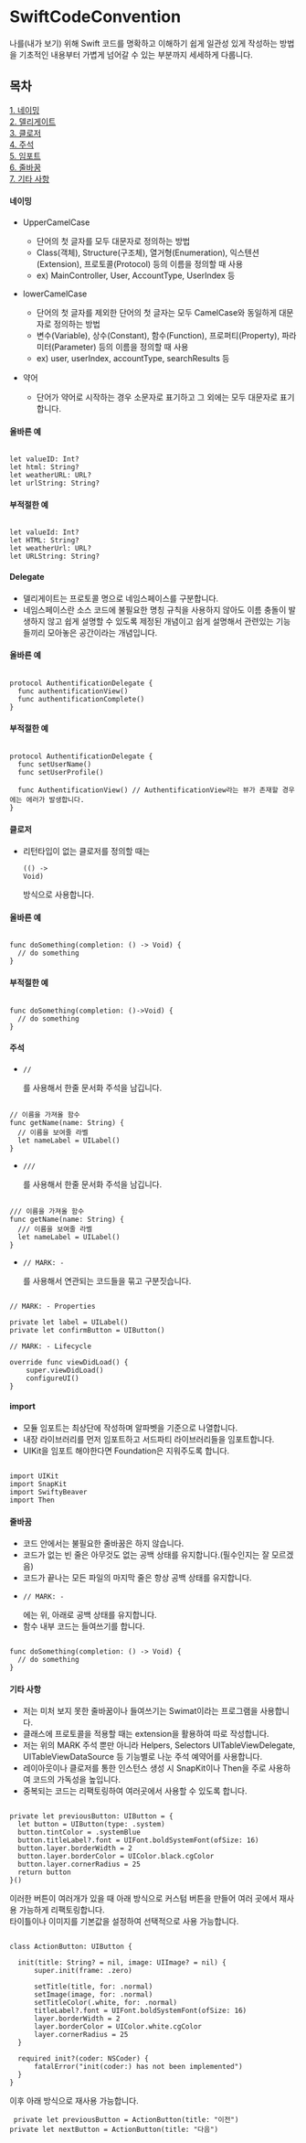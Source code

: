 # SwiftCodeConvention
나를(내가 보기) 위해 Swift 코드를 명확하고 이해하기 쉽게 일관성 있게 작성하는 방법을 기초적인 내용부터 가볍게 넘어갈 수 있는 부분까지 세세하게 다룹니다.

## 목차

[1. 네이밍](#네이밍)   
[2. 델리게이트](#Delegate)   
[3. 클로저](#클로저)   
[4. 주석](#주석)   
[5. 임포트](#import)   
[6. 줄바꿈](#줄바꿈)   
[7. 기타 사항](#기타-사항)   

#### 네이밍   

* UpperCamelCase
  * 단어의 첫 글자를 모두 대문자로 정의하는 방법
  * Class(객체), Structure(구조체), 열거형(Enumeration), 익스텐션(Extension), 프로토콜(Protocol) 등의 이름을 정의할 때 사용
  * ex) MainController, User, AccountType, UserIndex 등

* lowerCamelCase
  * 단어의 첫 글자를 제외한 단어의 첫 글자는 모두 CamelCase와 동일하게 대문자로 정의하는 방법
  * 변수(Variable), 상수(Constant), 함수(Function), 프로퍼티(Property), 파라미터(Parameter) 등의 이름을 정의할 때 사용
  * ex) user, userIndex, accountType, searchResults 등

* 약어
  * 단어가 약어로 시작하는 경우 소문자로 표기하고 그 외에는 모두 대문자로 표기합니다.

#### 올바른 예   
<pre><code>
let valueID: Int?
let html: String?
let weatherURL: URL?
let urlString: String?
</code></pre>

#### 부적절한 예   
<pre><code>
let valueId: Int?
let HTML: String?
let weatherUrl: URL?
let URLString: String?
</code></pre>

#### Delegate
  * 델리게이트는 프로토콜 명으로 네임스페이스를 구분합니다.
  * 네임스페이스란 소스 코드에 불필요한 명칭 규칙을 사용하지 않아도 이름 충돌이 발생하지 않고 쉽게 설명할 수 있도록 제정된 개념이고 쉽게 설명해서 관련있는 기능들끼리 모아놓은 공간이라는 개념입니다.

#### 올바른 예   
<pre><code>
protocol AuthentificationDelegate {
  func authentificationView()
  func authentificationComplete()
}
</code></pre>

#### 부적절한 예   
<pre><code>
protocol AuthentificationDelegate {
  func setUserName()
  func setUserProfile()
  
  func AuthentificationView() // AuthentificationView라는 뷰가 존재할 경우에는 에러가 발생합니다.
}
</code></pre>

#### 클로저   
- 리턴타입이 없는 클로저를 정의할 때는 <pre><code>(() -> Void)</code></pre> 방식으로 사용합니다.

#### 올바른 예   
<pre><code>
func doSomething(completion: () -> Void) {
  // do something
}
</code></pre>

#### 부적절한 예   
<pre><code>
func doSomething(completion: ()->Void) {
  // do something
}
</code></pre>

#### 주석   
- <pre><code>//</code></pre>를 사용해서 한줄 문서화 주석을 남깁니다.
<pre><code>
// 이름을 가져올 함수
func getName(name: String) {
  // 이름을 보여줄 라벨
  let nameLabel = UILabel()
}
</code></pre>

- <pre><code>///</code></pre>를 사용해서 한줄 문서화 주석을 남깁니다.
<pre><code>
/// 이름을 가져올 함수
func getName(name: String) {
  /// 이름을 보여줄 라벨
  let nameLabel = UILabel()
}
</code></pre>

- <pre><code>// MARK: - </code></pre>를 사용해서 연관되는 코드들을 묶고 구분짓습니다.
<pre><code>
// MARK: - Properties

private let label = UILabel()
private let confirmButton = UIButton()

// MARK: - Lifecycle

override func viewDidLoad() {
    super.viewDidLoad()
    configureUI()
}
</code></pre>

#### import   
- 모듈 임포트는 최상단에 작성하며 알파벳을 기준으로 나열합니다.
- 내장 라이브러리를 먼저 임포트하고 서드파티 라이브러리들을 임포트합니다.
- UIKit을 임포트 해야한다면 Foundation은 지워주도록 합니다.
<pre><code>
import UIKit
import SnapKit
import SwiftyBeaver
import Then
</code></pre>

#### 줄바꿈   
- 코드 안에서는 불필요한 줄바꿈은 하지 않습니다.
- 코드가 없는 빈 줄은 아무것도 없는 공백 상태를 유지합니다.(필수인지는 잘 모르겠음)
- 코드가 끝나는 모든 파일의 마지막 줄은 항상 공백 상태를 유지합니다.
- <pre><code>// MARK: - </code></pre>에는 위, 아래로 공백 상태를 유지합니다.
- 함수 내부 코드는 들여쓰기를 합니다.
<pre><code>
func doSomething(completion: () -> Void) {
  // do something
}
</code></pre>

#### 기타 사항   
- 저는 미처 보지 못한 줄바꿈이나 들여쓰기는 Swimat이라는 프로그램을 사용합니다.
- 클래스에 프로토콜을 적용할 때는 extension을 활용하여 따로 작성합니다.
- 저는 위의 MARK 주석 뿐만 아니라 Helpers, Selectors UITableViewDelegate, UITableViewDataSource 등 기능별로 나눈 주석 예약어를 사용합니다.
- 레이아웃이나 클로저를 통한 인스턴스 생성 시 SnapKit이나 Then을 주로 사용하여 코드의 가독성을 높입니다.
- 중복되는 코드는 리팩토링하여 여러곳에서 사용할 수 있도록 합니다.
<pre><code>
private let previousButton: UIButton = {
  let button = UIButton(type: .system)
  button.tintColor = .systemBlue
  button.titleLabel?.font = UIFont.boldSystemFont(ofSize: 16)
  button.layer.borderWidth = 2
  button.layer.borderColor = UIColor.black.cgColor
  button.layer.cornerRadius = 25
  return button
}()
</code></pre>   
이러한 버튼이 여러개가 있을 때 아래 방식으로 커스텀 버튼을 만들어 여러 곳에서 재사용 가능하게 리팩토링합니다.   
타이틀이나 이미지를 기본값을 설정하여 선택적으로 사용 가능합니다.   
<pre><code>
class ActionButton: UIButton {

  init(title: String? = nil, image: UIImage? = nil) {
      super.init(frame: .zero)

      setTitle(title, for: .normal)
      setImage(image, for: .normal)
      setTitleColor(.white, for: .normal)
      titleLabel?.font = UIFont.boldSystemFont(ofSize: 16)
      layer.borderWidth = 2
      layer.borderColor = UIColor.white.cgColor
      layer.cornerRadius = 25
  }

  required init?(coder: NSCoder) {
      fatalError("init(coder:) has not been implemented")
  }
}
</code></pre>
이후 아래 방식으로 재사용 가능합니다.   

<code><pre>
private let previousButton = ActionButton(title: "이전")
private let nextButton = ActionButton(title: "다음")
</code></pre>
